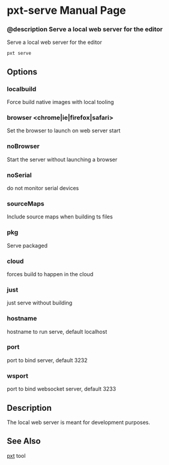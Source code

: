 # pxt-serve Manual Page

### @description Serve a local web server for the editor

Serve a local web server for the editor

    pxt serve
    

## Options

### localbuild

Force build native images with local tooling

### browser <chrome|ie|firefox|safari>

Set the browser to launch on web server start

### noBrowser

Start the server without launching a browser

### noSerial

do not monitor serial devices

### sourceMaps

Include source maps when building ts files

### pkg

Serve packaged

### cloud

forces build to happen in the cloud

### just

just serve without building

### hostname

hostname to run serve, default localhost

### port

port to bind server, default 3232

### wsport

port to bind websocket server, default 3233

## Description

The local web server is meant for development purposes.

## See Also

[pxt](/cli) tool